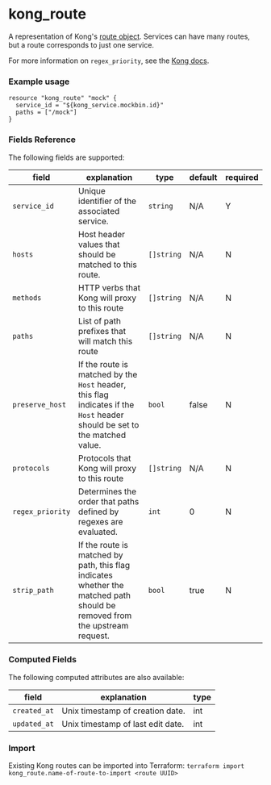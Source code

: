 # kong_route
A representation of Kong's [route object](https://docs.konghq.com/0.14.x/admin-api/#route-object).
Services can have many routes, but a route corresponds to just one service.

For more information on `regex_priority`, see the [Kong docs](https://docs.konghq.com/0.14.x/proxy/#evaluation-order).

### Example usage

```hcl
resource "kong_route" "mock" {
  service_id = "${kong_service.mockbin.id}"
  paths = ["/mock"]
}

```

### Fields Reference
The following fields are supported:

| field     | explanation     | type      | default     | required                         |
|-----------|-----------------|-----------|-------------|----------------------------------|
|`service_id`|Unique identifier of the associated service. |`string`| N/A| Y|
|`hosts`|Host header values that should be matched to this route. |`[]string`| N/A| N|
|`methods`|HTTP verbs that Kong will proxy to this route |`[]string`| N/A| N|
|`paths`|List of path prefixes that will match this route |`[]string`| N/A| N|
|`preserve_host`| If the route is matched by the `Host` header, this flag indicates if the `Host` header should be set to the matched value. |`bool`| false| N|
|`protocols`|Protocols that Kong will proxy to this route |`[]string`| N/A| N|
|`regex_priority`|Determines the order that paths defined by regexes are evaluated. |`int`| 0| N|
|`strip_path`| If the route is matched by path, this flag indicates whether the matched path should be removed from the upstream request. |`bool`| true| N|
### Computed Fields
The following computed attributes are also available:

| field     | explanation     | type    |
|-----------|-----------------|---------|
|`created_at`|Unix timestamp of creation date. |int|
|`updated_at`|Unix timestamp of last edit date. |int|

### Import
Existing Kong routes can be imported into Terraform:
`terraform import kong_route.name-of-route-to-import <route UUID>`
